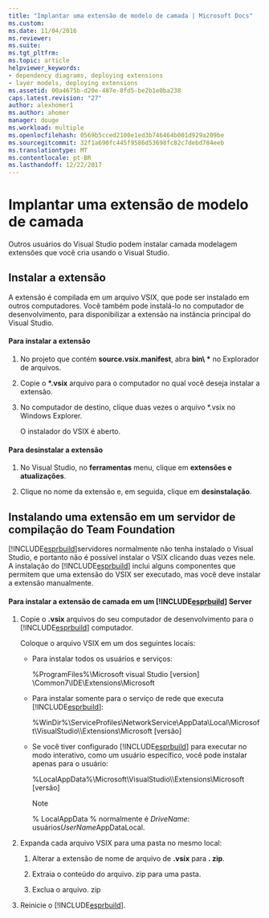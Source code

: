 ```yaml
---
title: "Implantar uma extensão de modelo de camada | Microsoft Docs"
ms.custom: 
ms.date: 11/04/2016
ms.reviewer: 
ms.suite: 
ms.tgt_pltfrm: 
ms.topic: article
helpviewer_keywords:
- dependency diagrams, deploying extensions
- layer models, deploying extensions
ms.assetid: 00a4675b-d20e-487e-8fd5-be2b1e0ba238
caps.latest.revision: "27"
author: alexhomer1
ms.author: ahomer
manager: douge
ms.workload: multiple
ms.openlocfilehash: 0569b5cced2100e1ed3b746464b001d929a209be
ms.sourcegitcommit: 32f1a690fc445f9586d53698fc82c7debd784eeb
ms.translationtype: MT
ms.contentlocale: pt-BR
ms.lasthandoff: 12/22/2017
---
```

# <a name="deploy-a-layer-model-extension"></a>Implantar uma extensão de modelo de camada
Outros usuários do Visual Studio podem instalar camada modelagem extensões que você cria usando o Visual Studio.  
  
## <a name="installing-your-extension"></a>Instalar a extensão  
 A extensão é compilada em um arquivo VSIX, que pode ser instalado em outros computadores. Você também pode instalá-lo no computador de desenvolvimento, para disponibilizar a extensão na instância principal do Visual Studio.  
  
#### <a name="to-install-the-extension"></a>Para instalar a extensão  
  
1.  No projeto que contém **source.vsix.manifest**, abra **bin\\ \***  no Explorador de arquivos.  
  
2.  Copie o  **\*.vsix** arquivo para o computador no qual você deseja instalar a extensão.  
  
3.  No computador de destino, clique duas vezes o arquivo *.vsix no Windows Explorer.  
  
     O instalador do VSIX é aberto.  
  
#### <a name="to-uninstall-the-extension"></a>Para desinstalar a extensão  
  
1.  No Visual Studio, no **ferramentas** menu, clique em **extensões e atualizações**.  
  
2.  Clique no nome da extensão e, em seguida, clique em **desinstalação**.  
  
## <a name="installing-an-extension-on-a-team-foundation-build-server"></a>Instalando uma extensão em um servidor de compilação do Team Foundation  
 [!INCLUDE[esprbuild](../misc/includes/esprbuild_md.md)]servidores normalmente não tenha instalado o Visual Studio, e portanto não é possível instalar o VSIX clicando duas vezes nele. A instalação do [!INCLUDE[esprbuild](../misc/includes/esprbuild_md.md)] inclui alguns componentes que permitem que uma extensão do VSIX ser executado, mas você deve instalar a extensão manualmente.  
  
#### <a name="to-install-your-layer-extension-on-a-includeesprbuildmiscincludesesprbuildmdmd-server"></a>Para instalar a extensão de camada em um [!INCLUDE[esprbuild](../misc/includes/esprbuild_md.md)] Server  
  
1.  Copie o **.vsix** arquivos do seu computador de desenvolvimento para o [!INCLUDE[esprbuild](../misc/includes/esprbuild_md.md)] computador.  
  
     Coloque o arquivo VSIX em um dos seguintes locais:  
  
    -   Para instalar todos os usuários e serviços:  
  
         %ProgramFiles%\Microsoft visual Studio [version] \Common7\IDE\Extensions\Microsoft  
  
    -   Para instalar somente para o serviço de rede que executa [!INCLUDE[esprbuild](../misc/includes/esprbuild_md.md)]:  
  
         %WinDir%\ServiceProfiles\NetworkService\AppData\Local\Microsoft\VisualStudio\\\Extensions\Microsoft [versão]  
  
    -   Se você tiver configurado [!INCLUDE[esprbuild](../misc/includes/esprbuild_md.md)] para executar no modo interativo, como um usuário específico, você pode instalar apenas para o usuário:  
  
         %LocalAppData%\Microsoft\VisualStudio\\\Extensions\Microsoft [versão]  
  
        > [!NOTE]
        >  % LocalAppData % normalmente é *DriveName*: usuários*UserName*AppDataLocal.  
  
2.  Expanda cada arquivo VSIX para uma pasta no mesmo local:  
  
    1.  Alterar a extensão de nome de arquivo de **.vsix** para **. zip**.  
  
    2.  Extraia o conteúdo do arquivo. zip para uma pasta.  
  
    3.  Exclua o arquivo. zip  
  
3.  Reinicie o [!INCLUDE[esprbuild](../misc/includes/esprbuild_md.md)].
